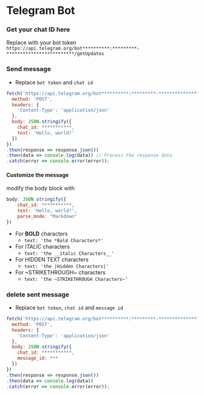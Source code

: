 # Telegram Bot

### Get your chat ID here
Replace with your bot token\
`https://api.telegram.org/bot**********:*********-*************************/getUpdates`

### Send message
- Replace `bot token` and `chat id` 
```javascript
fetch('https://api.telegram.org/bot**********:*********-*************************/sendMessage', {
  method: 'POST',
  headers: {
    'Content-Type': 'application/json'
  },
  body: JSON.stringify({
    chat_id: ***********,
    text: 'Hello, world!'
  })
})
.then(response => response.json())
.then(data => console.log(data)) // Process the response data 
.catch(error => console.error(error));
```
#### Customize the message
modify the body block with 
```javascript
body: JSON.stringify({
    chat_id: ***********,
    text: 'Hello, world!',
    parse_mode: "Markdown"
})
```
- For **BOLD** characters 
  - `text: 'the *Bold Characters*'`
- For *ITALIC* characters 
  - `text: 'the __italic Characters__'`
- For HIDDEN TEXT characters 
  - `text: 'the |Hidden Characters|'`
- For ~STRIKETHROUGH~ characters 
  - `text: 'the ~STRIKETHROUGH Characters~'`
### delete sent message 
- Replace `bot token`,  `chat id` and `message id`
```javascript
fetch('https://api.telegram.org/bot**********:*********-*************************/deleteMessage', {
  method: 'POST',
  headers: {
    'Content-Type': 'application/json'
  },
  body: JSON.stringify({
    chat_id: ***********,
    message_id: ***
  })
})
.then(response => response.json())
.then(data => console.log(data))
.catch(error => console.error(error));
```

